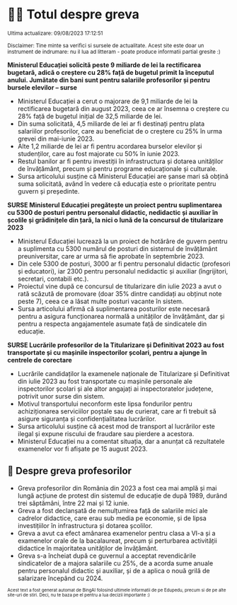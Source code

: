 # 👩‍🏫 Totul despre greva
<sub>Ultima actualizare: 09/08/2023 17:12:51</sub>

<sub>Disclaimer: Tine minte sa verifici si sursele de actualitate. Acest site este doar un instrument de indrumare: nu il lua ad litteram - poate produce informatii partial gresite :)</sub>

**Ministerul Educației solicită peste 9 miliarde de lei la rectificarea bugetară, adică o creștere cu 28% față de bugetul primit la începutul anului. Jumătate din bani sunt pentru salariile profesorilor și pentru bursele elevilor – surse**
- Ministerul Educației a cerut o majorare de 9,1 miliarde de lei la rectificarea bugetară din august 2023, ceea ce ar însemna o creștere cu 28% față de bugetul inițial de 32,5 miliarde de lei.
- Din suma solicitată, 4,5 miliarde de lei ar fi destinați pentru plata salariilor profesorilor, care au beneficiat de o creștere cu 25% în urma grevei din mai-iunie 2023.
- Alte 1,2 miliarde de lei ar fi pentru acordarea burselor elevilor și studenților, care au fost majorate cu 50% în iunie 2023.
- Restul banilor ar fi pentru investiții în infrastructura și dotarea unităților de învățământ, precum și pentru programe educaționale și culturale.
- Sursa articolului susține că Ministerul Educației are șanse mari să obțină suma solicitată, având în vedere că educația este o prioritate pentru guvern și președinte.

**SURSE Ministerul Educației pregătește un proiect pentru suplimentarea cu 5300 de posturi pentru personalul didactic, nedidactic și auxiliar în școlile și grădinițele din țară, la nici o lună de la concursul de titularizare 2023**
- Ministerul Educației lucrează la un proiect de hotărâre de guvern pentru a suplimenta cu 5300 numărul de posturi din sistemul de învățământ preuniversitar, care ar urma să fie aprobate în septembrie 2023.
- Din cele 5300 de posturi, 3000 ar fi pentru personalul didactic (profesori și educatori), iar 2300 pentru personalul nedidactic și auxiliar (îngrijitori, secretari, contabili etc.).
- Proiectul vine după ce concursul de titularizare din iulie 2023 a avut o rată scăzută de promovare (doar 35% dintre candidați au obținut note peste 7), ceea ce a lăsat multe posturi vacante în sistem.
- Sursa articolului afirmă că suplimentarea posturilor este necesară pentru a asigura funcționarea normală a unităților de învățământ, dar și pentru a respecta angajamentele asumate față de sindicatele din educație.

**SURSE Lucrările profesorilor de la Titularizare și Definitivat 2023 au fost transportate și cu mașinile inspectorilor școlari, pentru a ajunge în centrele de corectare**
- Lucrările candidaților la examenele naționale de Titularizare și Definitivat din iulie 2023 au fost transportate cu mașinile personale ale inspectorilor școlari și ale altor angajați ai inspectoratelor județene, potrivit unor surse din sistem.
- Motivul transportului neconform este lipsa fondurilor pentru achiziționarea serviciilor poștale sau de curierat, care ar fi trebuit să asigure siguranța și confidențialitatea lucrărilor.
- Sursa articolului susține că acest mod de transport al lucrărilor este ilegal și expune riscului de fraudare sau pierdere a acestora.
- Ministerul Educației nu a comentat situația, dar a anunțat că rezultatele examenelor vor fi afișate pe 15 august 2023.

## 🏫 Despre greva profesorilor
- Greva profesorilor din România din 2023 a fost cea mai amplă și mai lungă acțiune de protest din sistemul de educație de după 1989, durând trei săptămâni, între 22 mai și 12 iunie.
- Greva a fost declanșată de nemulțumirea față de salariile mici ale cadrelor didactice, care erau sub media pe economie, și de lipsa investițiilor în infrastructura și dotarea școlilor.
- Greva a avut ca efect amânarea examenelor pentru clasa a VI-a și a examenelor orale de la bacalaureat, precum și perturbarea activității didactice în majoritatea unităților de învățământ.
- Greva s-a încheiat după ce guvernul a acceptat revendicările sindicatelor de a majora salariile cu 25%, de a acorda sume anuale pentru personalul didactic și auxiliar, și de a aplica o nouă grilă de salarizare începând cu 2024.


<sub><sub>Acest text a fost generat automat de BingAI folosind ultimele informatii de pe Edupedu, precum si de pe alte site-uri de stiri. Deci, nu te baza pe el pentru a lua decizii importante :)</sub></sub>